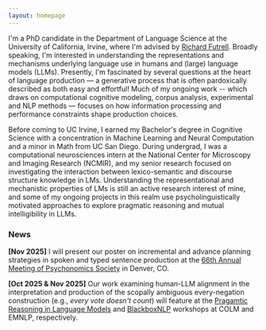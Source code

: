 ```yaml
---
layout: homepage
---
```

I'm a PhD candidate in the Department of Language Science at the University of California, Irvine, where I'm advised by [Richard Futrell](https://www.socsci.uci.edu/~rfutrell/). Broadly speaking, I'm interested in understanding the representations and mechanisms underlying language use in humans and (large) language models (LLMs). Presently, I'm fascinated by several questions at the heart of language production — a generative process that is often pardoxically described as both easy and effortful! Much of my ongoing work -- which draws on computational cognitive modeling, corpus analysis, experimental and NLP methods — focuses on how information processing and performance constraints shape production choices.

Before coming to UC Irvine, I earned my Bachelor's degree in Cognitive Science with a concentration in Machine Learning and Neural Computation and a minor in Math from UC San Diego. During undergrad, I was a computational neurosciences intern at the National Center for Microscopy and Imaging Research (NCMIR), and my senior research focused on investigating the interaction between lexico-semantic and discourse structure knowledge in LMs. Understanding the representational and mechanistic properties of LMs is still an active research interest of mine, and some of my ongoing projects in this realm use psycholinguistically motivated approaches to explore pragmatic reasoning and mutual intelligibility in LLMs.

### News
**[Nov 2025]** I will present our poster on incremental and advance planning strategies in spoken and typed sentence production at the [66th Annual Meeting of Psychonomics Society](https://www.psychonomic.org/general/custom.asp?page=2025annualmeeting) in Denver, CO.

**[Oct 2025 & Nov 2025]** Our work examining human-LLM alignment in the interpretation and production of the scopally ambiguous every-negation construction (e.g., *every vote doesn't count*) will feature at the [Pragamtic Reasoning in Language Models](https://sites.google.com/berkeley.edu/praglm/) and [BlackboxNLP](https://sites.google.com/berkeley.edu/praglm/) workshops at COLM and EMNLP, respectively.



